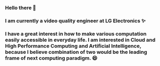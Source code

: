 ### Hello there 👋
### I am currently a video quality engineer at LG Electronics ✨
### I have a great interest in how to make various computation easily accessible in everyday life. I am interested in Cloud and High Performance Computing and Artificial Intelligence, because I believe combination of two would be the leading frame of next computing paradigm. 😄
<!--
- 🔭 I’m currently working on ...
- 🌱 I’m currently learning ...
- 👯 I’m looking to collaborate on ...
- 🤔 I’m looking for help with ...
- 💬 Ask me about ...
- 📫 How to reach me: ...
- 😄 Pronouns: ...
- ⚡ Fun fact: ...
-->
